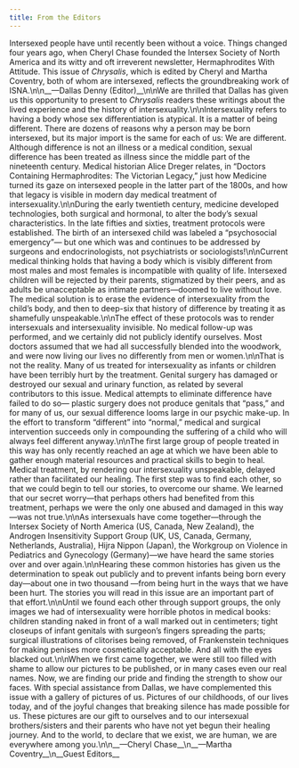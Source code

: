 ```yaml
---
title: From the Editors
---
```


Intersexed people have until recently been without a voice. Things changed four years ago, when Cheryl Chase founded the Intersex Society of North America and its witty and oft irreverent newsletter, Hermaphrodites With Attitude. This issue of _Chrysalis_, which is edited by Cheryl and Martha Coventry, both of whom are intersexed, reflects the groundbreaking work of <span class="caps">ISNA</span>.\n\n\_\_&#8212;Dallas Denny (Editor)\_\_\n\nWe are thrilled that Dallas has given us this opportunity to present to _Chrysalis_ readers these writings about the lived experience and the history of intersexuality.\n\nIntersexuality refers to having a body whose sex differentiation is atypical. It is a matter of being different. There are dozens of reasons why a person may be born intersexed, but its major import is the same for each of us: We are different. Although difference is not an illness or a medical condition, sexual difference has been treated as illness since the middle part of the nineteenth century. Medical historian Alice Dreger relates, in &#8220;Doctors Containing Hermaphrodites: The Victorian Legacy,&#8221; just how Medicine turned its gaze on intersexed people in the latter part of the 1800s, and how that legacy is visible in modern day medical treatment of intersexuality.\n\nDuring the early twentieth century, medicine developed technologies, both surgical and hormonal, to alter the body&#8217;s sexual characteristics. In the late fifties and sixties, treatment protocols were established. The birth of an intersexed child was labeled a &#8220;psychosocial emergency&#8221;&#8212; but one which was and continues to be addressed by surgeons and endocrinologists, not psychiatrists or sociologists!\n\nCurrent medical thinking holds that having a body which is visibly different from most males and most females is incompatible with quality of life. Intersexed children will be rejected by their parents, stigmatized by their peers, and as adults be unacceptable as intimate partners&#8212;doomed to live without love. The medical solution is to erase the evidence of intersexuality from the child&#8217;s body, and then to deep-six that history of difference by treating it as shamefully unspeakable.\n\nThe effect of these protocols was to render intersexuals and intersexuality invisible. No medical follow-up was performed, and we certainly did not publicly identify ourselves. Most doctors assumed that we had all successfully blended into the woodwork, and were now living our lives no differently from men or women.\n\nThat is not the reality. Many of us treated for intersexuality as infants or children have been terribly hurt by the treatment. Genital surgery has damaged or destroyed our sexual and urinary function, as related by several contributors to this issue. Medical attempts to eliminate difference have failed to do so&#8212; plastic surgery does not produce genitals that &#8220;pass,&#8221; and for many of us, our sexual difference looms large in our psychic make-up. In the effort to transform &#8220;different&#8221; into &#8220;normal,&#8221; medical and surgical intervention succeeds only in compounding the suffering of a child who will always feel different anyway.\n\nThe first large group of people treated in this way has only recently reached an age at which we have been able to gather enough material resources and practical skills to begin to heal. Medical treatment, by rendering our intersexuality unspeakable, delayed rather than facilitated our healing. The first step was to find each other, so that we could begin to tell our stories, to overcome our shame. We learned that our secret worry&#8212;that perhaps others had benefited from this treatment, perhaps we were the only one abused and damaged in this way&#8212;was not true.\n\nAs intersexuals have come together&#8212;through the Intersex Society of North America (US, Canada, New Zealand), the Androgen Insensitivity Support Group (UK, US, Canada, Germany, Netherlands, Australia), Hijra Nippon (Japan), the Workgroup on Violence in Pediatrics and Gynecology (Germany)&#8212;we have heard the same stories over and over again.\n\nHearing these common histories has given us the determination to speak out publicly and to prevent infants being born every day&#8212;about one in two thousand &#8212;from being hurt in the ways that we have been hurt. The stories you will read in this issue are an important part of that effort.\n\nUntil we found each other through support groups, the only images we had of intersexuality were horrible photos in medical books: children standing naked in front of a wall marked out in centimeters; tight closeups of infant genitals with surgeon&#8217;s fingers spreading the parts; surgical illustrations of clitorises being removed, of Frankenstein techniques for making penises more cosmetically acceptable. And all with the eyes blacked out.\n\nWhen we first came together, we were still too filled with shame to allow our pictures to be published, or in many cases even our real names. Now, we are finding our pride and finding the strength to show our faces. With special assistance from Dallas, we have complemented this issue with a gallery of pictures of us. Pictures of our childhoods, of our lives today, and of the joyful changes that breaking silence has made possible for us. These pictures are our gift to ourselves and to our intersexual brothers/sisters and their parents who have not yet begun their healing journey. And to the world, to declare that we exist, we are human, we are everywhere among you.\n\n\_\_&#8212;Cheryl Chase\_\_\n\_\_&#8212;Martha Coventry\_\_\n\_\_Guest Editors\_\_